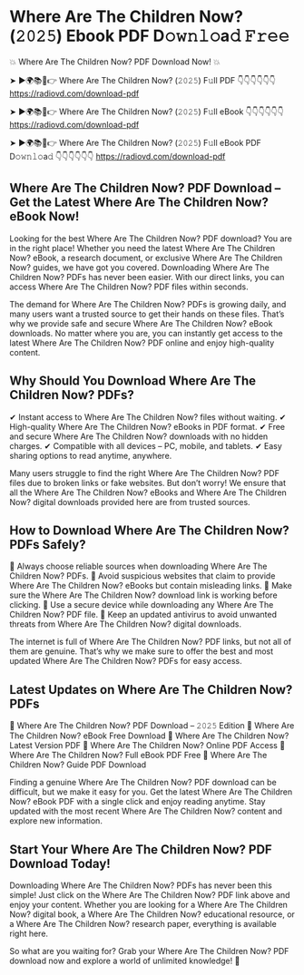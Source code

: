 # Where Are The Children Now? (𝟸𝟶𝟸𝟻) Ebook PDF D𝚘𝚠𝚗𝚕𝚘a𝚍 𝙵𝚛𝚎𝚎

💥 Where Are The Children Now? PDF Download Now! 💥

➤ ►🌍📚📱👉 Where Are The Children Now? (𝟸𝟶𝟸𝟻) F𝚞ll PDF 👇👇👇👇👇👇
https://radiovd.com/download-pdf

➤ ►🌍📚📱👉 Where Are The Children Now? (𝟸𝟶𝟸𝟻) F𝚞ll eBook 👇👇👇👇👇👇
https://radiovd.com/download-pdf

➤ ►🌍📚📱👉 Where Are The Children Now? (𝟸𝟶𝟸𝟻) F𝚞ll eBook PDF D𝚘𝚠𝚗𝚕𝚘a𝚍 👇👇👇👇👇👇
https://radiovd.com/download-pdf

## Where Are The Children Now? PDF Download – Get the Latest Where Are The Children Now? eBook Now!

Looking for the best Where Are The Children Now? PDF download? You are in the right place! Whether you need the latest Where Are The Children Now? eBook, a research document, or exclusive Where Are The Children Now? guides, we have got you covered. Downloading Where Are The Children Now? PDFs has never been easier. With our direct links, you can access Where Are The Children Now? PDF files within seconds.

The demand for Where Are The Children Now? PDFs is growing daily, and many users want a trusted source to get their hands on these files. That’s why we provide safe and secure Where Are The Children Now? eBook downloads. No matter where you are, you can instantly get access to the latest Where Are The Children Now? PDF online and enjoy high-quality content.

## Why Should You Download Where Are The Children Now? PDFs?

✔ Instant access to Where Are The Children Now? files without waiting.
✔ High-quality Where Are The Children Now? eBooks in PDF format.
✔ Free and secure Where Are The Children Now? downloads with no hidden charges.
✔ Compatible with all devices – PC, mobile, and tablets.
✔ Easy sharing options to read anytime, anywhere.

Many users struggle to find the right Where Are The Children Now? PDF files due to broken links or fake websites. But don’t worry! We ensure that all the Where Are The Children Now? eBooks and Where Are The Children Now? digital downloads provided here are from trusted sources.

## How to Download Where Are The Children Now? PDFs Safely?

📌 Always choose reliable sources when downloading Where Are The Children Now? PDFs.
📌 Avoid suspicious websites that claim to provide Where Are The Children Now? eBooks but contain misleading links.
📌 Make sure the Where Are The Children Now? download link is working before clicking.
📌 Use a secure device while downloading any Where Are The Children Now? PDF file.
📌 Keep an updated antivirus to avoid unwanted threats from Where Are The Children Now? digital downloads.

The internet is full of Where Are The Children Now? PDF links, but not all of them are genuine. That’s why we make sure to offer the best and most updated Where Are The Children Now? PDFs for easy access.

## Latest Updates on Where Are The Children Now? PDFs

🔹 Where Are The Children Now? PDF Download – 𝟸𝟶𝟸𝟻 Edition
🔹 Where Are The Children Now? eBook Free Download
🔹 Where Are The Children Now? Latest Version PDF
🔹 Where Are The Children Now? Online PDF Access
🔹 Where Are The Children Now? Full eBook PDF Free
🔹 Where Are The Children Now? Guide PDF Download

Finding a genuine Where Are The Children Now? PDF download can be difficult, but we make it easy for you. Get the latest Where Are The Children Now? eBook PDF with a single click and enjoy reading anytime. Stay updated with the most recent Where Are The Children Now? content and explore new information.

## Start Your Where Are The Children Now? PDF Download Today!

Downloading Where Are The Children Now? PDFs has never been this simple! Just click on the Where Are The Children Now? PDF link above and enjoy your content. Whether you are looking for a Where Are The Children Now? digital book, a Where Are The Children Now? educational resource, or a Where Are The Children Now? research paper, everything is available right here.

So what are you waiting for? Grab your Where Are The Children Now? PDF download now and explore a world of unlimited knowledge! 🚀